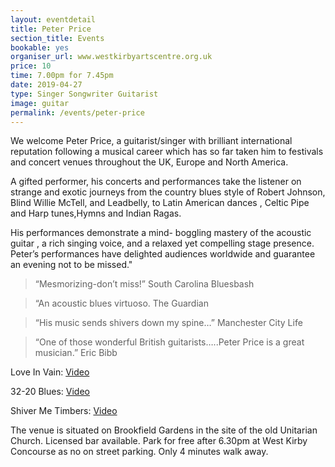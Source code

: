 ```yaml
---
layout: eventdetail
title: Peter Price
section_title: Events
bookable: yes
organiser_url: www.westkirbyartscentre.org.uk
price: 10
time: 7.00pm for 7.45pm
date: 2019-04-27
type: Singer Songwriter Guitarist
image: guitar
permalink: /events/peter-price
---
```


We welcome Peter Price, a guitarist/singer with brilliant international reputation following a musical career which has so far taken him to festivals and concert venues throughout the UK, Europe and North America.

A gifted performer, his concerts and performances take the listener on strange and exotic journeys from the country blues style of Robert Johnson, Blind Willie McTell, and Leadbelly, to Latin American dances , Celtic Pipe and Harp tunes,Hymns and Indian Ragas.

His performances  demonstrate a mind- boggling mastery of the acoustic guitar , a rich singing voice, and a relaxed yet compelling stage presence. Peter’s performances have delighted audiences worldwide and guarantee an evening not to be missed."

> “Mesmorizing-don’t miss!” South Carolina Bluesbash

> “An acoustic blues virtuoso. The Guardian

> “His music sends shivers down my spine…” Manchester City Life

> “One of those wonderful British guitarists…..Peter Price is a great musician.” Eric Bibb

Love In Vain: [Video](https://youtu.be/GSEYW7jWZFc)

32-20 Blues: [Video](https://youtu.be/OEbYc-iuxSA)

Shiver Me Timbers: [Video](https://www.youtube.com/watch?v=817OZ1pkxpU)

The venue is situated on Brookfield Gardens in the site of the old Unitarian Church. Licensed bar available. Park for free after 6.30pm at West Kirby Concourse as no on street parking. Only 4 minutes walk away.
